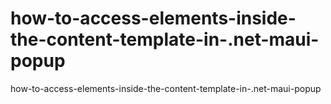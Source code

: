 # how-to-access-elements-inside-the-content-template-in-.net-maui-popup
how-to-access-elements-inside-the-content-template-in-.net-maui-popup
